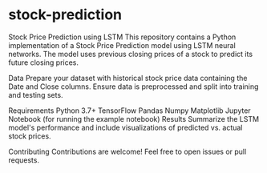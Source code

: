 # stock-prediction
Stock Price Prediction using LSTM
This repository contains a Python implementation of a Stock Price Prediction model using LSTM neural networks. The model uses previous closing prices of a stock to predict its future closing prices.

Data
Prepare your dataset with historical stock price data containing the Date and Close columns. Ensure data is preprocessed and split into training and testing sets.

Requirements
Python 3.7+
TensorFlow
Pandas
Numpy
Matplotlib
Jupyter Notebook (for running the example notebook)
Results
Summarize the LSTM model's performance and include visualizations of predicted vs. actual stock prices.

Contributing
Contributions are welcome! Feel free to open issues or pull requests.
